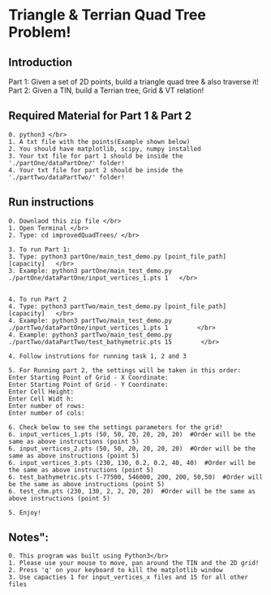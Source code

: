 # Triangle & Terrian Quad Tree Problem!

  <h2> Introduction </h2>

  Part 1: Given a set of 2D points, build a triangle quad tree & also traverse it! </br>
  Part 2: Given a TIN, build a Terrian tree, Grid & VT relation! </br>

  <h2> Required Material for Part 1 & Part 2</h2>

    0. python3 </br>
    1. A txt file with the points(Example shown below)
    2. You should have matplotlib, scipy, numpy installed
    3. Your txt file for part 1 should be inside the './partOne/dataPartOne/' folder!
    4. Your txt file for part 2 should be inside the './partTwo/dataPartTwo/' folder!

  <h2>Run instructions </h2>

    0. Downlaod this zip file </br> 
    1. Open Terminal </br>
    2. Type: cd improvedQuadTrees/ </br>
    
    3. To run Part 1:
    3. Type: python3 partOne/main_test_demo.py [point_file_path] [capacity]   </br>
    3. Example: python3 partOne/main_test_demo.py ./partOne/dataPartOne/input_vertices_1.pts 1   </br>


    4. To run Part 2
    4. Type: python3 partTwo/main_test_demo.py [point_file_path] [capacity]   </br>
    4. Example: python3 partTwo/main_test_demo.py ./partTwo/dataPartOne/input_vertices_1.pts 1        </br>
    4. Example: python3 partTwo/main_test_demo.py ./partTwo/dataPartTwo/test_bathymetric.pts 15        </br>

    4. Follow instrutions for running task 1, 2 and 3

    5. For Running part 2, the settings will be taken in this order:
    Enter Starting Point of Grid - X Coordinate: 
    Enter Starting Point of Grid - Y Coordinate: 
    Enter Cell Height: 
    Enter Cell Widt h: 
    Enter number of rows: 
    Enter number of cols: 

    6. Check below to see the settings parameters for the grid!
    6. input_vertices_1.pts (50, 50, 20, 20, 20, 20)  #Order will be the same as above instructions (point 5)
    6. input_vertices_2.pts (50, 50, 20, 20, 20, 20)  #Order will be the same as above instructions (point 5)
    6. input_vertices_3.pts (230, 130, 0.2, 0.2, 40, 40)  #Order will be the same as above instructions (point 5)
    6. test_bathymetric.pts (-77500, 546000, 200, 200, 50,50)  #Order will be the same as above instructions (point 5)
    6. test_chm.pts (230, 130, 2, 2, 20, 20)  #Order will be the same as above instructions (point 5)

    5. Enjoy!

  <h2>Notes": </h2>
  
    0. This program was built using Python3</br>
    1. Please use your mouse to move, pan around the TIN and the 2D grid!
    2. Press 'q' on your keyboard to kill the matplotlib window
    3. Use capacties 1 for input_vertices_x files and 15 for all other files




